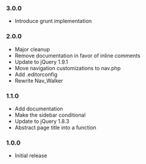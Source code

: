 ### 3.0.0

* Introduce grunt implementation

### 2.0.0

* Major cleanup
* Remove documentation in favor of inline comments
* Update to jQuery 1.9.1
* Move navigation customizations to nav.php
* Add .editorconfig
* Rewrite Nav_Walker

### 1.1.0

* Add documentation
* Make the sidebar conditional
* Update to jQuery 1.8.3
* Abstract page title into a function

### 1.0.0

* Initial release
